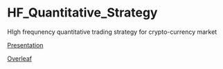 # HF_Quantitative_Strategy
HIgh frequnency quantitative trading strategy for crypto-currency market

[Presentation](https://docs.qq.com/doc/DSWpCWXhqSGRSYk9Z)

[Overleaf](https://www.overleaf.com/6481227275ptcbrzpqhyvk)


